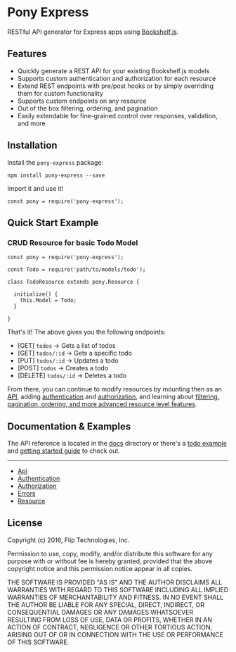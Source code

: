 # Pony Express

RESTful API generator for Express apps using [Bookshelf.js](http://bookshelfjs.org/).

## Features

+ Quickly generate a REST API for your existing Bookshelf.js models
+ Supports custom authentication and authorization for each resource
+ Extend REST endpoints with pre/post hooks or by simply overriding them for custom functionality
+ Supports custom endpoints on any resource
+ Out of the box filtering, ordering, and pagination
+ Easily extendable for fine-grained control over responses, validation, and more

## Installation

Install the `pony-express` package:

```npm install pony-express --save```

Import it and use it!

```const pony = require('pony-express');```

## Quick Start Example

### CRUD Resource for basic Todo Model

```
const pony = require('pony-express');

const Todo = require('path/to/models/todo');

class TodoResource extends pony.Resource {
  
  initialize() {
    this.Model = Todo;
  }

}

```

That's it! The above gives you the following endpoints:

+ [GET] `todos` -> Gets a list of todos
+ [GET] `todos/:id` -> Gets a specific todo
+ [PUT] `todos/:id` -> Updates a todo
+ [POST] `todos` -> Creates a todo
+ [DELETE] `todos/:id` -> Deletes a todo

From there, you can continue to modify resources by mounting then as an [API](docs/api.md), adding [authentication](docs/authentication.md) and [authorization](docs/authorization.md), and learning about [filtering, pagination, ordering, and more advanced resource level features](docs/resources.md).

## Documentation & Examples

The API reference is located in the [docs](docs) directory or there's a [todo example](docs/examples) and [getting started guide](docs/getting-started.md) to check out.

---

+ [Api](docs/api.md)
+ [Authentication](docs/authentication.md)
+ [Authorization](docs/authorization.md)
+ [Errors](docs/errors.md)
+ [Resource](docs/resources.md)

## License

Copyright (c) 2016, Flip Technologies, Inc.

Permission to use, copy, modify, and/or distribute this software for any purpose with or without fee is hereby granted, provided that the above copyright notice and this permission notice appear in all copies.

THE SOFTWARE IS PROVIDED "AS IS" AND THE AUTHOR DISCLAIMS ALL WARRANTIES WITH REGARD TO THIS SOFTWARE INCLUDING ALL IMPLIED WARRANTIES OF MERCHANTABILITY AND FITNESS. IN NO EVENT SHALL THE AUTHOR BE LIABLE FOR ANY SPECIAL, DIRECT, INDIRECT, OR CONSEQUENTIAL DAMAGES OR ANY DAMAGES WHATSOEVER RESULTING FROM LOSS OF USE, DATA OR PROFITS, WHETHER IN AN ACTION OF CONTRACT, NEGLIGENCE OR OTHER TORTIOUS ACTION, ARISING OUT OF OR IN CONNECTION WITH THE USE OR PERFORMANCE OF THIS SOFTWARE.
